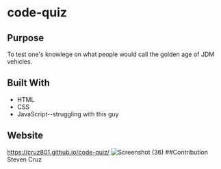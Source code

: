# code-quiz
## Purpose 
To test one's knowlege on what people would call the golden age of JDM vehicles.
## Built With
* HTML
* CSS
* JavaScript--struggling with this guy
## Website
https://cruz801.github.io/code-quiz/
![Screenshot (36)](https://user-images.githubusercontent.com/92316250/143326064-6e2d50c1-555b-4bff-b26d-77810a6bf6ee.png)
##Contribution
Steven Cruz
